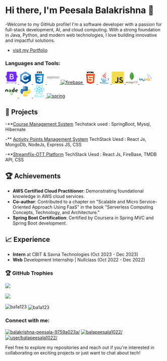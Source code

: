 # Hi there, I'm Peesala Balakrishna 👋

-Welcome to my GitHub profile! I'm a software developer with a passion for full-stack development, AI, and cloud computing. With a strong foundation in Java, Python, and modern web technologies, I love building innovative and impactful solutions.
 - [visit my Portfolio](https://bala-6b759.web.app/)

<h3 align="left">Languages and Tools:</h3>
<p align="left"> <a href="https://getbootstrap.com" target="_blank" rel="noreferrer"> <img src="https://raw.githubusercontent.com/devicons/devicon/master/icons/bootstrap/bootstrap-plain-wordmark.svg" alt="bootstrap" width="40" height="40"/> </a> <a href="https://www.cprogramming.com/" target="_blank" rel="noreferrer"> <img src="https://raw.githubusercontent.com/devicons/devicon/master/icons/c/c-original.svg" alt="c" width="40" height="40"/> </a> <a href="https://www.w3schools.com/css/" target="_blank" rel="noreferrer"> <img src="https://raw.githubusercontent.com/devicons/devicon/master/icons/css3/css3-original-wordmark.svg" alt="css3" width="40" height="40"/> </a> <a href="https://expressjs.com" target="_blank" rel="noreferrer"> <img src="https://raw.githubusercontent.com/devicons/devicon/master/icons/express/express-original-wordmark.svg" alt="express" width="40" height="40"/> </a> <a href="https://firebase.google.com/" target="_blank" rel="noreferrer"> <img src="https://www.vectorlogo.zone/logos/firebase/firebase-icon.svg" alt="firebase" width="40" height="40"/> </a> <a href="https://www.w3.org/html/" target="_blank" rel="noreferrer"> <img src="https://raw.githubusercontent.com/devicons/devicon/master/icons/html5/html5-original-wordmark.svg" alt="html5" width="40" height="40"/> </a> <a href="https://www.java.com" target="_blank" rel="noreferrer"> <img src="https://raw.githubusercontent.com/devicons/devicon/master/icons/java/java-original.svg" alt="java" width="40" height="40"/> </a> <a href="https://developer.mozilla.org/en-US/docs/Web/JavaScript" target="_blank" rel="noreferrer"> <img src="https://raw.githubusercontent.com/devicons/devicon/master/icons/javascript/javascript-original.svg" alt="javascript" width="40" height="40"/> </a> <a href="https://www.mongodb.com/" target="_blank" rel="noreferrer"> <img src="https://raw.githubusercontent.com/devicons/devicon/master/icons/mongodb/mongodb-original-wordmark.svg" alt="mongodb" width="40" height="40"/> </a> <a href="https://www.mysql.com/" target="_blank" rel="noreferrer"> <img src="https://raw.githubusercontent.com/devicons/devicon/master/icons/mysql/mysql-original-wordmark.svg" alt="mysql" width="40" height="40"/> </a> <a href="https://nodejs.org" target="_blank" rel="noreferrer"> <img src="https://raw.githubusercontent.com/devicons/devicon/master/icons/nodejs/nodejs-original-wordmark.svg" alt="nodejs" width="40" height="40"/> </a> <a href="https://www.python.org" target="_blank" rel="noreferrer"> <img src="https://raw.githubusercontent.com/devicons/devicon/master/icons/python/python-original.svg" alt="python" width="40" height="40"/> </a> <a href="https://reactjs.org/" target="_blank" rel="noreferrer"> <img src="https://raw.githubusercontent.com/devicons/devicon/master/icons/react/react-original-wordmark.svg" alt="react" width="40" height="40"/> </a> <a href="https://spring.io/" target="_blank" rel="noreferrer"> <img src="https://www.vectorlogo.zone/logos/springio/springio-icon.svg" alt="spring" width="40" height="40"/> </a> </p>

## 🚀 Projects
 -**[Course Management System](https://github.com/Ba1a123/course_mngmnt) Techstack used : SpringBoot, Mysql, Hibernate

 -** [Activity Points Management System](https://github.com/Ba1a123/activitypoints) TechStack Uesd : React Js, MongoDb, NodeJs, Express JS, CSS

 -**[Streamflix-OTT Platform](https://netflixclone-72a5c.web.app/) TechStack Uesd : React Js, FireBase, TMDB API, CSS

## 🏆 Achievements
- **AWS Certified Cloud Practitioner**: Demonstrating foundational knowledge in AWS cloud services.
- **Co-author**: Contributed to a chapter on "Scalable and Micro Service-Oriented Approach Using FaaS" in the book "Serverless Computing Concepts, Technology, and Architecture."
- **Spring Boot Certification**: Certified by Coursera in Spring MVC and Spring Boot development.

## 📈 Experience
- **Intern** at CBIT & Savna Technologies (Oct 2023 - Dec 2023)
- **Web** Development Internship | Nullclass (Oct 2022 - Dec 2022)

### 🏆 GitHub Trophies
![](https://github-profile-trophy.vercel.app/?username=Ba1a123&theme=radical&no-frame=false&no-bg=false&margin-w=4)
<p align="left">
  <img src="https://www.animatedimages.org/data/media/562/animated-line-image-0184.gif" width="1920" 
</p>
<p><img align="left" src="https://github-readme-stats.vercel.app/api/top-langs?username=ba1a123&show_icons=true&locale=en&layout=compact" alt="ba1a123" /></p>

<p>&nbsp;<img align="center" src="https://github-readme-stats.vercel.app/api?username=ba1a123&show_icons=true&locale=en" alt="ba1a123" /></p>
<h3 align="left">Connect with me:</h3>
<p align="left">
<a href="https://linkedin.com/in/balakrishna-peesala-9759a023a/" target="blank"><img align="center" src="https://raw.githubusercontent.com/rahuldkjain/github-profile-readme-generator/master/src/images/icons/Social/linked-in-alt.svg" alt="balakrishna-peesala-9759a023a/" height="30" width="40" /></a>
<a href="https://www.leetcode.com/balapeesala1022/" target="blank"><img align="center" src="https://raw.githubusercontent.com/rahuldkjain/github-profile-readme-generator/master/src/images/icons/Social/leet-code.svg" alt="balapeesala1022/" height="30" width="40" /></a>
<a href="https://auth.geeksforgeeks.org/user/user/balapeesala1022/" target="blank"><img align="center" src="https://raw.githubusercontent.com/rahuldkjain/github-profile-readme-generator/master/src/images/icons/Social/geeks-for-geeks.svg" alt="user/balapeesala1022/" height="30" width="40" /></a>
</p>



Feel free to explore my repositories and reach out if you're interested in collaborating on exciting projects or just want to chat about tech!
